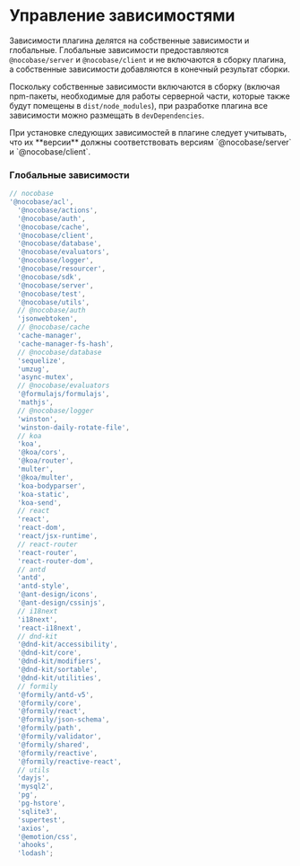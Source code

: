 # Управление зависимостями

Зависимости плагина делятся на собственные зависимости и глобальные. Глобальные зависимости предоставляются `@nocobase/server` и `@nocobase/client` и не включаются в сборку плагина, а собственные зависимости добавляются в конечный результат сборки.

Поскольку собственные зависимости включаются в сборку (включая npm-пакеты, необходимые для работы серверной части, которые также будут помещены в `dist/node_modules`), при разработке плагина все зависимости можно размещать в `devDependencies`.

<Alert type="warning">
При установке следующих зависимостей в плагине следует учитывать, что их **версии** должны соответствовать версиям `@nocobase/server` и `@nocobase/client`.
</Alert>

### Глобальные зависимости

```js
// nocobase
'@nocobase/acl',
  '@nocobase/actions',
  '@nocobase/auth',
  '@nocobase/cache',
  '@nocobase/client',
  '@nocobase/database',
  '@nocobase/evaluators',
  '@nocobase/logger',
  '@nocobase/resourcer',
  '@nocobase/sdk',
  '@nocobase/server',
  '@nocobase/test',
  '@nocobase/utils',
  // @nocobase/auth
  'jsonwebtoken',
  // @nocobase/cache
  'cache-manager',
  'cache-manager-fs-hash',
  // @nocobase/database
  'sequelize',
  'umzug',
  'async-mutex',
  // @nocobase/evaluators
  '@formulajs/formulajs',
  'mathjs',
  // @nocobase/logger
  'winston',
  'winston-daily-rotate-file',
  // koa
  'koa',
  '@koa/cors',
  '@koa/router',
  'multer',
  '@koa/multer',
  'koa-bodyparser',
  'koa-static',
  'koa-send',
  // react
  'react',
  'react-dom',
  'react/jsx-runtime',
  // react-router
  'react-router',
  'react-router-dom',
  // antd
  'antd',
  'antd-style',
  '@ant-design/icons',
  '@ant-design/cssinjs',
  // i18next
  'i18next',
  'react-i18next',
  // dnd-kit
  '@dnd-kit/accessibility',
  '@dnd-kit/core',
  '@dnd-kit/modifiers',
  '@dnd-kit/sortable',
  '@dnd-kit/utilities',
  // formily
  '@formily/antd-v5',
  '@formily/core',
  '@formily/react',
  '@formily/json-schema',
  '@formily/path',
  '@formily/validator',
  '@formily/shared',
  '@formily/reactive',
  '@formily/reactive-react',
  // utils
  'dayjs',
  'mysql2',
  'pg',
  'pg-hstore',
  'sqlite3',
  'supertest',
  'axios',
  '@emotion/css',
  'ahooks',
  'lodash';
```
